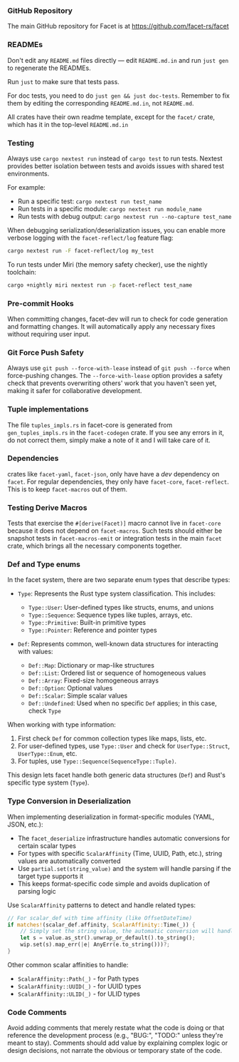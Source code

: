 ### GitHub Repository

The main GitHub repository for Facet is at https://github.com/facet-rs/facet

### READMEs

Don't edit any `README.md` files directly — edit `README.md.in` and run `just
gen` to regenerate the READMEs.

Run `just` to make sure that tests pass.

For doc tests, you need to do `just gen && just doc-tests`. Remember to fix
them by editing the corresponding `README.md.in`, not `README.md`.

All crates have their own readme template, except for the `facet/` crate, which
has it in the top-level `README.md.in`

### Testing

Always use `cargo nextest run` instead of `cargo test` to run tests. Nextest provides better isolation between tests and avoids issues with shared test environments.

For example:
- Run a specific test: `cargo nextest run test_name`
- Run tests in a specific module: `cargo nextest run module_name`
- Run tests with debug output: `cargo nextest run --no-capture test_name`

When debugging serialization/deserialization issues, you can enable more verbose logging with the `facet-reflect/log` feature flag:
```bash
cargo nextest run -F facet-reflect/log my_test
```

To run tests under Miri (the memory safety checker), use the nightly toolchain:
```bash
cargo +nightly miri nextest run -p facet-reflect test_name
```

### Pre-commit Hooks

When committing changes, facet-dev will run to check for code generation and formatting changes.
It will automatically apply any necessary fixes without requiring user input.

### Git Force Push Safety

Always use `git push --force-with-lease` instead of `git push --force` when force-pushing changes.
The `--force-with-lease` option provides a safety check that prevents overwriting others' work that
you haven't seen yet, making it safer for collaborative development.

### Tuple implementations

The file `tuples_impls.rs` in facet-core is generated from `gen_tuples_impls.rs`
in the `facet-codegen` crate. If you see any errors in it, do not correct them,
simply make a note of it and I will take care of it.

### Dependencies

crates like `facet-yaml`, `facet-json`, only have have a _dev_ dependency on
`facet`. For regular dependencies, they only have `facet-core`, `facet-reflect`.
This is to keep `facet-macros` out of them.

### Testing Derive Macros

Tests that exercise the `#[derive(Facet)]` macro cannot live in `facet-core`
because it does not depend on `facet-macros`. Such tests should either be
snapshot tests in `facet-macros-emit` or integration tests in the main `facet`
crate, which brings all the necessary components together.

### Def and Type enums

In the facet system, there are two separate enum types that describe types:

- `Type`: Represents the Rust type system classification. This includes:
  - `Type::User`: User-defined types like structs, enums, and unions
  - `Type::Sequence`: Sequence types like tuples, arrays, etc.
  - `Type::Primitive`: Built-in primitive types
  - `Type::Pointer`: Reference and pointer types

- `Def`: Represents common, well-known data structures for interacting with values:
  - `Def::Map`: Dictionary or map-like structures
  - `Def::List`: Ordered list or sequence of homogeneous values
  - `Def::Array`: Fixed-size homogeneous arrays
  - `Def::Option`: Optional values
  - `Def::Scalar`: Simple scalar values
  - `Def::Undefined`: Used when no specific `Def` applies; in this case, check `Type`

When working with type information:
1. First check `Def` for common collection types like maps, lists, etc.
2. For user-defined types, use `Type::User` and check for `UserType::Struct`, `UserType::Enum`, etc.
3. For tuples, use `Type::Sequence(SequenceType::Tuple)`.

This design lets facet handle both generic data structures (`Def`) and Rust's specific type system (`Type`).

### Type Conversion in Deserialization

When implementing deserialization in format-specific modules (YAML, JSON, etc.):

- The `facet_deserialize` infrastructure handles automatic conversions for certain scalar types
- For types with specific `ScalarAffinity` (Time, UUID, Path, etc.), string values are automatically converted
- Use `partial.set(string_value)` and the system will handle parsing if the target type supports it
- This keeps format-specific code simple and avoids duplication of parsing logic

Use `ScalarAffinity` patterns to detect and handle related types:

```rust
// For scalar_def with time affinity (like OffsetDateTime)
if matches!(scalar_def.affinity, ScalarAffinity::Time(_)) {
    // Simply set the string value, the automatic conversion will handle parsing
    let s = value.as_str().unwrap_or_default().to_string();
    wip.set(s).map_err(|e| AnyErr(e.to_string()))?;
}
```

Other common scalar affinities to handle:
- `ScalarAffinity::Path(_)` - for Path types
- `ScalarAffinity::UUID(_)` - for UUID types
- `ScalarAffinity::ULID(_)` - for ULID types

### Code Comments

Avoid adding comments that merely restate what the code is doing or that reference the development process (e.g., "BUG:", "TODO:" unless they're meant to stay). Comments should add value by explaining complex logic or design decisions, not narrate the obvious or temporary state of the code.
